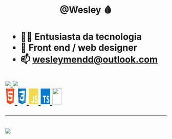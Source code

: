 <h1 align='center'>@Wesley 🩸<h1>

- 👩‍💻 Entusiasta da tecnologia 
- 👾 Front end / web designer 
- 📫 wesleymendd@outlook.com

<div>
  <a href="https://github.com/ttkwesley">
  <img height="140em" src="https://github-readme-stats.vercel.app/api?username=ttkwesley&show_icons=true&theme=highcontrast&include_all_commits=true&count_private=true"/>
  <img height="140em" src="https://github-readme-stats.vercel.app/api/top-langs/?username=ttkwesley&layout=compact&langs_count=7&theme=highcontrast"/>
</div>
<div>
  <img height="50" width="30" src='https://raw.githubusercontent.com/devicons/devicon/master/icons/html5/html5-original.svg'>
  <img height="50" width="30" src='https://raw.githubusercontent.com/devicons/devicon/master/icons/css3/css3-original.svg'>
  <img height="50" width="30" src='https://raw.githubusercontent.com/devicons/devicon/master/icons/javascript/javascript-plain.svg'>
  <img height="50" width="30" src='https://raw.githubusercontent.com/devicons/devicon/master/icons/typescript/typescript-plain.svg'>
  <img height="50" width="30" src='https://camo.githubusercontent.com/ae5fcd5f0575d2efc2470ccab7a0f06081410681905032a0cfaaaf4406f0a0d5/68747470733a2f2f63646e2e6a7364656c6976722e6e65742f67682f64657669636f6e732f64657669636f6e2f69636f6e732f70686f746f73686f702f70686f746f73686f702d706c61696e2e737667'>
</div>
 <hr>
  <a href="https://www.behance.net/offfwesley" target="_blank"><img src="https://img.shields.io/badge/-Behance-blue?style=for-the-badge&logo=behance&logoColor=white"></a>


